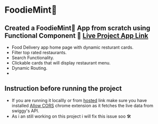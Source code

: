 # FoodieMint🍕

## Created a FoodieMint🍕 App from scratch using Functional Component 🚀 [Live Project App Link](https://foodiemint.netlify.app/)
- Food Delivery app home page with dynamic resturant cards.
- Filter top rated restaurants. 
- Search Functionality.
- Clickable cards that will display restaurant menu.
- Dynamic Routing.
- 
## Instruction before running the project
- If you are running it locallly or from [hosted](https://foodiemint.netlify.app/) link make sure you have installed  [Allow CORS](https://chromewebstore.google.com/detail/allow-cors-access-control/lhobafahddgcelffkeicbaginigeejlf?hl=en) chrome extension as it fetches the live data from swiggy's API.
- As i an still working on this project i will fix this issue soo 🛠️
